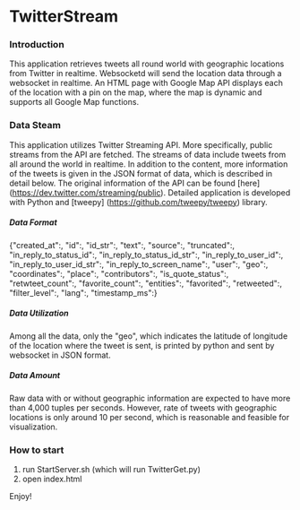 # TwitterStream

### Introduction
This application retrieves tweets all round world with geographic locations from Twitter in realtime. Websocketd will send the location data through a websocket in realtime. An HTML page with Google Map API displays each of the location with a pin on the map, where the map is dynamic and supports all Google Map functions.


### Data Steam
This application utilizes Twitter Streaming API. More specifically, public streams from the API are fetched. The streams of data include tweets from all around the world in realtime. In addition to the content, more information of the tweets is given in the JSON format of data, which is described in detail below.
The original information of the API can be found [here] (https://dev.twitter.com/streaming/public). Detailed application is developed with Python and [tweepy] (https://github.com/tweepy/tweepy) library.

##### Data Format
{"created_at":,
"id":,
"id_str":,
"text":,
"source":,
"truncated":,
"in_reply_to_status_id":,
"in_reply_to_status_id_str":,
"in_reply_to_user_id":,
"in_reply_to_user_id_str":,
"in_reply_to_screen_name":,
"user":,
"geo":,
"coordinates":,
"place":,
"contributors":,
"is_quote_status":,
"retwteet_count":,
"favorite_count":,
"entities":,
"favorited":,
"retweeted":,
"filter_level":,
"lang":,
"timestamp_ms":}

##### Data Utilization
Among all the data, only the "geo", which indicates the latitude of longitude of the location where the tweet is sent, is printed by python and sent by websocket in JSON format.

##### Data Amount
Raw data with or without geographic information are expected to have more than 4,000 tuples per seconds. However, rate of tweets with geographic locations is only around 10 per second, which is reasonable and feasible for visualization.

### How to start
1. run StartServer.sh (which will run TwitterGet.py)
2. open index.html

Enjoy!
